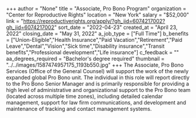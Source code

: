 +++
author = "None"
title = "Associate, Pro Bono Program"
organization = "Center for Reproductive Rights"
location = "New York"
salary = "$52,000"
link = "https://reproductiverights.org/apply/?gh_jid=6074217002?gh_jid=6074217002"
sort_date = "2022-04-23"
created_at = "April 23, 2022"
closing_date = "May 31, 2022"
a_job_type = ["Full Time"]
b_benefits = ["Union-Eligible","Health Insurance","Paid Vacation","Retirement","Paid Leave","Dental","Vision","Sick time","Disability insurance","Transit benefits","Professional development","Life insurance"]
c_feedback = ""
aa_degrees_required = "Bachelor's degree required"
thumbnail = "../../images/1587474957175_1193b550.jpg"
+++
The Associate, Pro Bono Services (Office of the General Counsel) will support the work of the newly expanded global Pro Bono unit. The individual in this role will report directly to the Pro Bono Senior Manager and is primarily responsible for providing a high level of administrative and organizational support to the Pro Bono team (located across multiple time zones), including detailed calendar management, support for law firm communications, and development and maintenance of tracking and contact management systems. 